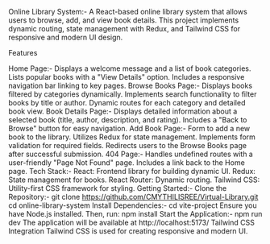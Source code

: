Online Library System:- A React-based online library system that allows users to browse, add, and view book details. This project implements dynamic routing, state management with Redux, and Tailwind CSS for responsive and modern UI design.

Features

Home Page:- Displays a welcome message and a list of book categories. Lists popular books with a "View Details" option. Includes a responsive navigation bar linking to key pages.
Browse Books Page:- Displays books filtered by categories dynamically. Implements search functionality to filter books by title or author. Dynamic routes for each category and detailed book view.
Book Details Page:- Displays detailed information about a selected book (title, author, description, and rating). Includes a "Back to Browse" button for easy navigation.
Add Book Page:- Form to add a new book to the library. Utilizes Redux for state management. Implements form validation for required fields. Redirects users to the Browse Books page after successful submission.
404 Page:- Handles undefined routes with a user-friendly "Page Not Found" page. Includes a link back to the Home page. Tech Stack:- React: Frontend library for building dynamic UI. Redux: State management for books. React Router: Dynamic routing. Tailwind CSS: Utility-first CSS framework for styling. Getting Started:-
Clone the Repository:- git clone https://github.com/CMYTHILISREE/Virtual-Library.git cd online-library-system
Install Dependencies:- cd vite-project Ensure you have Node.js installed. Then, run: npm install
Start the Application:- npm run dev The application will be available at http://localhost:5173/
Tailwind CSS Integration Tailwind CSS is used for creating responsive and modern UI.
